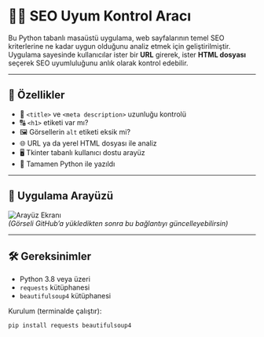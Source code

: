 # 🕵️‍♂️ SEO Uyum Kontrol Aracı

Bu Python tabanlı masaüstü uygulama, web sayfalarının temel SEO kriterlerine ne kadar uygun olduğunu analiz etmek için geliştirilmiştir.  
Uygulama sayesinde kullanıcılar ister bir **URL** girerek, ister **HTML dosyası** seçerek SEO uyumluluğunu anlık olarak kontrol edebilir.

---

## 🚀 Özellikler

- 📝 `<title>` ve `<meta description>` uzunluğu kontrolü  
- 🔠 `<h1>` etiketi var mı?  
- 🖼️ Görsellerin `alt` etiketi eksik mi?  
- 🌐 URL ya da yerel HTML dosyası ile analiz  
- 🖥️ Tkinter tabanlı kullanıcı dostu arayüz  
- 🐍 Tamamen Python ile yazıldı

---

## 📸 Uygulama Arayüzü

![Arayüz Ekranı](https://github.com/Erayy394/SEOAnalizAraci/assets/example-image.png)  
*(Görseli GitHub’a yükledikten sonra bu bağlantıyı güncelleyebilirsin)*

---

## 🛠️ Gereksinimler

- Python 3.8 veya üzeri
- `requests` kütüphanesi
- `beautifulsoup4` kütüphanesi

Kurulum (terminalde çalıştır):

```bash
pip install requests beautifulsoup4
